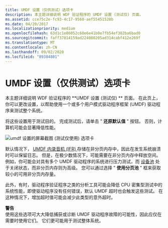 ```yaml
---
title: UMDF 设置（仅供测试）选项卡
description: 本主题详细说明 WDF 验证程序的 UMDF 设置 (测试仅) 页面。
ms.assetid: cce75c2e-fc93-4c17-9560-aef55451528b
ms.date: 04/20/2017
ms.localizationpriority: medium
ms.openlocfilehash: 63d1c1e86052c60e6e41b0e7fb54ef382ba6bad0
ms.sourcegitcommit: faff37814159ad224080205ad314cabf412e269f
ms.translationtype: MT
ms.contentlocale: zh-CN
ms.lasthandoff: 09/02/2020
ms.locfileid: "89384801"
---
```

# <a name="umdf-settings-test-use-only-tab"></a>UMDF 设置（仅供测试）选项卡


本主题详细说明 WDF 验证程序的 **UMDF 设置 (测试仅) ** 页面。 在此页上，你可以更改设置，以帮助使用一个或多个用户模式驱动程序框架 (UMDF) 驱动程序来测试整个系统。

将这些设置用于测试目的。 完成测试后，请单击 " **还原默认值** " 按钮。 否则，计算机可能会显著降低性能。

![umdf 设置的屏幕截图 (测试仅使用) 选项卡](images/wdfverifier-tab4.png)

默认情况下， [UMDF 内录音机 (IFR) ](../wdf/using-the-framework-s-event-logger.md) 存储在非分页内存中，因此在发生系统崩溃时可以保留日志。 但是，在极少数情况下，可能需要在非分页内存中释放空间。 例如，你可能会对具有多个 UMDF 驱动程序的系统进行压力测试，而 [设备池](../wdf/using-device-pooling-in-umdf-drivers.md) 处于关闭状态，而非分页内存则为高级。 您可以通过选择 " **使用分页池** " 框来获取较小的可用非分页内存量。

此外，有时，驱动程序验证程序之类的分析工具可能会降低 CPU 密集型测试中的系统性能，即使驱动程序没有任何错误，默认 UMDF 超时也会触发这些测试。 在这种情况下，增加超时值可能会减少此类型的意外超时。

**警告**  
使用这些选项可大大降低捕获或诊断 UMDF 驱动程序故障的可能性，因此应仅在需要时使用它们。 它们更可能用于测试整体系统。

 

 

